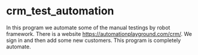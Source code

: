 # crm_test_automation
In this program we automate some of the manual testings by robot framework.
There is a website  https://automationplayground.com/crm/.
We sign in and then add some new customers.
This program is completely automate. 

